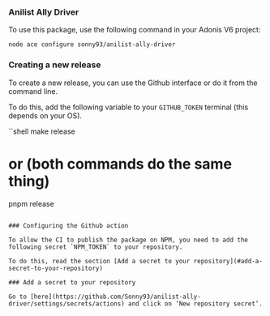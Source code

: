 ### Anilist Ally Driver

To use this package, use the following command in your Adonis V6 project:
```shell
node ace configure sonny93/anilist-ally-driver
```

### Creating a new release

To create a new release, you can use the Github interface or do it from the command line.

To do this, add the following variable to your `GITHUB_TOKEN` terminal (this depends on your OS).

``shell
make release
# or (both commands do the same thing)
pnpm release
```

### Configuring the Github action

To allow the CI to publish the package on NPM, you need to add the following secret `NPM_TOKEN` to your repository.

To do this, read the section [Add a secret to your repository](#add-a-secret-to-your-repository)

### Add a secret to your repository

Go to [here](https://github.com/Sonny93/anilist-ally-driver/settings/secrets/actions) and click on ‘New repository secret’.
